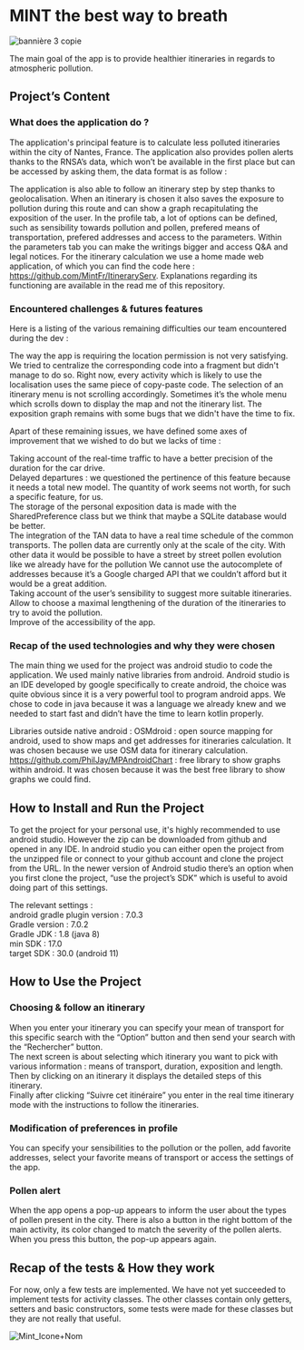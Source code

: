 # MINT the best way to breath 

![bannière 3 copie](https://user-images.githubusercontent.com/25695519/158411176-c1b33562-b0ec-468d-9745-b0794b9b3063.jpg)

The main goal of the app is to provide healthier itineraries in regards to atmospheric pollution.

## Project’s Content

### What does the application do ?

The application's principal feature is to calculate less polluted itineraries within the city of Nantes, France. 
The application also provides pollen alerts thanks to the RNSA’s data, which won’t be available in the first place but can be accessed by asking them, the data format is as follow : 


The application is also able to follow an itinerary step by step thanks to geolocalisation.
When an itinerary is chosen it also saves the exposure to pollution during this route and can show a graph recapitulating the exposition of the user.
In the profile tab, a lot of options can be defined, such as sensibility towards pollution and pollen, prefered means of transportation, prefered addresses and access to the parameters. Within the parameters tab you can make the writings bigger and access Q&A and legal notices.
For the itinerary calculation we use a home made web application, of which you can find the code here : https://github.com/MintFr/ItineraryServ. Explanations regarding its functioning are available in the read me of this repository.
	

### Encountered challenges & futures features

Here is a listing of the various remaining difficulties our team encountered during the dev : 

The way the app is requiring the location permission is not very satisfying. We tried to centralize the corresponding code into a fragment but didn't manage to do so. Right now, every activity which is likely to use the localisation uses the same piece of copy-paste code.
The selection of an itinerary menu is not scrolling accordingly. Sometimes it’s the whole menu which scrolls down to display the map and not the itinerary list.
The exposition graph remains with some bugs that we didn't have the time to fix.<br>

Apart of these remaining issues, we have defined some axes of improvement that we wished to do but we lacks of time :

Taking account of the real-time traffic to have a better precision of the duration for the car drive. <br>
Delayed departures : we questioned the pertinence of this feature because it needs a total new model. The quantity of work seems not worth, for such a specific feature, for us.<br>
The storage of the personal exposition data is made with the SharedPreference class but we think that maybe a SQLite database would be better.<br>
The integration of the TAN data to have a real time schedule of the common transports.
The pollen data are currently only at the scale of the city. With other data it would be possible to have a street by street pollen evolution like we already have for the pollution
We cannot use the autocomplete of addresses because it’s a Google charged API that we couldn’t afford but it would be a great addition.<br>
Taking account of the user’s sensibility to suggest more suitable itineraries. <br>
Allow to choose a maximal lengthening of the duration of the itineraries to try to avoid the pollution.<br>
Improve of the accessibility of the app.<br>

### Recap of the used technologies and why they were chosen

The main thing we used for the project was android studio to code the application. We used mainly native libraries from android. Android studio is an IDE developed by google specifically to create android, the choice was quite obvious since it is a very powerful tool to program android apps.
We chose to code in java because it was a language we already knew and we needed to start fast and didn’t have the time to learn kotlin properly.<br>

Libraries outside native android : 
OSMdroid : open source mapping for android, used to show maps and get addresses for itineraries calculation. It was chosen because we use OSM data for itinerary calculation.<br>
https://github.com/PhilJay/MPAndroidChart : free library to show graphs within android. It was chosen because it was the best free library to show graphs we could find.

## How to Install and Run the Project

To get the project for your personal use, it's highly recommended to use android studio. However the zip can be downloaded from github and opened in any IDE. 
In android studio you can either open the project from the unzipped file or connect to your github account and clone the project from the URL.
In the newer version of Android studio there’s an option when you first clone the project, “use the project’s SDK” which is useful to avoid doing part of this settings.  

The relevant settings :<br>
android gradle plugin version : 7.0.3 <br>
Gradle version : 7.0.2<br>
Gradle JDK : 1.8 (java 8)<br>
min SDK : 17.0<br>
target SDK : 30.0 (android 11)<br>

## How to Use the Project

### Choosing & follow an itinerary 

When you enter your itinerary you can specify your mean of transport for this specific search with the “Option” button and then send your search with the “Rechercher” button.<br>
The next screen is about selecting which itinerary you want to pick with various information : means of transport, duration, exposition and length. Then by clicking on an itinerary it displays the detailed steps of this itinerary. <br>
Finally after clicking “Suivre cet itinéraire” you enter in the real time itinerary mode with the instructions to follow the itineraries.

### Modification of preferences in profile 

You can specify your sensibilities to the pollution or the pollen, add favorite addresses, select your favorite means of transport or access the settings of the app.


### Pollen alert

When the app opens a pop-up appears to inform the user about the types of pollen present in the city. There is also a button in the right bottom of the main activity, its color changed to match the severity of the pollen alerts. When you press this button, the pop-up appears again.

## Recap of the tests & How they work 

For now, only a few tests are implemented. We have not yet succeeded to implement tests for activity classes. The other classes contain only getters, setters and basic constructors, some tests were made for these classes but they are not really that useful.


![Mint_Icone+Nom](https://user-images.githubusercontent.com/25695519/158411576-f23b796e-c0f1-4cfa-8908-06cd4c3d9fd2.png)


